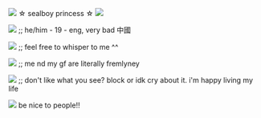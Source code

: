 ![](https://i.imgur.com/smGIkKX.gif) ☆ sealboy princess ☆ ![](https://i.imgur.com/smGIkKX.gif)

![](https://i.imgur.com/WaXxptd.gif) ;; he/him - 19 - eng, very bad 中國

![](https://i.imgur.com/qsdWcCS.gif) ;; feel free to whisper to me ^^

![](https://i.imgur.com/mIXw3aH.gif) ;; me nd my gf are literally fremlyney

![](https://i.imgur.com/GgnXSyY.gif) ;; don't like what you see? block or idk cry about it. i'm happy living my life 

![](https://i.imgur.com/zofX8JM.gif) be nice to people!! 
